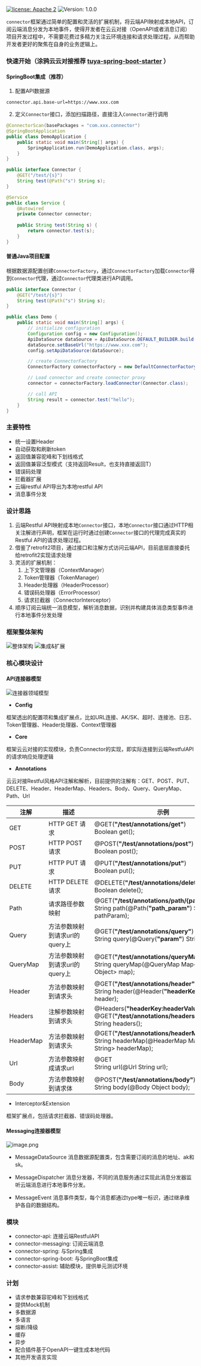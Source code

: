 [![license: Apache 2](https://img.shields.io/badge/license-Apache%202-green)](https://github.com/tuya/tuya-connector/blob/master/LICENSE 'License')
![Version: 1.0.0](https://img.shields.io/badge/version-1.0.0-blue)

`connector`框架通过简单的配置和灵活的扩展机制，将云端API映射成本地API，订阅云端消息分发为本地事件，使得开发者在云云对接（OpenAPI或者消息订阅）项目开发过程中，不需要花费过多精力关注云环境连接和请求处理过程，从而帮助开发者更好的聚焦在自身的业务逻辑上。

### 快速开始（涂鸦云云对接推荐 [tuya-spring-boot-starter](https://github.com/tuya/tuya-connector) ）

#### SpringBoot集成（推荐）

1. 配置API数据源
```
connector.api.base-url=https://www.xxx.com
```

2. 定义`Connector`接口，添加扫描路径，直接注入`Connector`进行调用
```java
@ConnectorScan(basePackages = "com.xxx.connector")
@SpringBootApplication
public class DemoApplication {
    public static void main(String[] args) {
        SpringApplication.run(DemoApplication.class, args);
    }
}

public interface Connector {
    @GET("/test/{s}")
    String test(@Path("s") String s);
}

@Service
public class Service {
    @Autowired
    private Connector connector;
    
    public String test(String s) {
    	return connector.test(s);	
    }
}
```

#### 普通Java项目配置
根据数据源配置创建`ConnectorFactory`，通过`ConnectorFactory`加载`Connector`得到`Connector`代理，通过`Connector`代理类进行API调用。
```java
public interface Connector {
    @GET("/test/{s}")
    String test(@Path("s") String s);
}

public class Demo {
	public static void main(String[] args) {
        // initialize configuration
        Configuration config = new Configuration();
        ApiDataSource dataSource = ApiDataSource.DEFAULT_BUILDER.build();
        dataSource.setBaseUrl("https://www.xxx.com");
        config.setApiDataSource(dataSource);

        // create ConnectorFactory
        ConnectorFactory connectorFactory = new DefaultConnectorFactory(config);

        // Load connector and create connector proxy
        connector = connectorFactory.loadConnector(Connector.class);

        // call API
        String result = connector.test("hello");
    }
}
```


### 主要特性
- 统一设置Header
- 自动获取和刷新token
- 返回值兼容驼峰和下划线格式
- 返回值兼容泛型模式（支持返回Result<T>，也支持直接返回T）
- 错误码处理
- 拦截器扩展
- 云端restful API导出为本地restful API
- 消息事件分发

### 设计思路
1. 云端Restful API映射成本地`Connector`接口，本地`Connector`接口通过HTTP相关注解进行声明，框架在运行时通过创建`Connector`接口的代理完成真实的Restful API的请求处理过程。
2. 借鉴了retrofit2项目，通过接口和注解方式访问云端API，目前底层直接委托给retrofit2实现请求处理
3. 灵活的扩展机制：
    1. 上下文管理器（ContextManager）
    2. Token管理器（TokenManager）
    3. Header处理器（HeaderProcessor）
    4. 错误码处理器（ErrorProcessor）
    5. 请求拦截器（ConnectorInterceptor）
4. 顺序订阅云端统一消息模型，解析消息数据，识别并构建具体消息类型事件进行本地事件分发处理

### 框架整体架构
![整体架构](src/main/resources/architect_zh.jpg)
![集成&扩展](src/main/resources/integration&extension_zh.jpg)

### 核心模块设计

#### API连接器模型
![连接器领域模型](src/main/resources/ddd.png)

- **Config**

框架透出的配置项和集成扩展点，比如URL连接、AK/SK、超时、连接池、日志、Token管理器、Header处理器、Context管理器

- **Core**

框架云云对接的实现模块，负责Connector的实现，即实际连接到云端RestfulAPI的请求响应处理逻辑

- **Annotations**

云云对接Restful风格API注解和解析，目前提供的注解有：GET、POST、PUT、DELETE、Header、HeaderMap、Headers、Body、Query、QueryMap、Path、Url

| **注解** | **描述** | **示例** |
| --- | --- | --- |
| GET | HTTP GET 请求 | @GET(**"/test/annotations/get"**)<br />Boolean get(); |
| POST | HTTP POST 请求 | @POST(**"/test/annotations/post"**)<br />Boolean post(); |
| PUT | HTTP PUT 请求 | @PUT(**"/test/annotations/put"**)<br />Boolean put(); |
| DELETE | HTTP DELETE 请求 | @DELETE(**"/test/annotations/delete"**)<br />Boolean delete(); |
| Path | 请求路径参数映射 | @GET(**"/test/annotations/path/{path_param}"**)<br />String path(@Path(**"path_param"**) String pathParam); |
| Query | 方法参数映射到请求url的query上 | @GET(**"/test/annotations/query"**)<br />String query(@Query(**"param"**) String param); |
| QueryMap | 方法参数映射到请求url的query上 | @GET(**"/test/annotations/queryMap"**)<br />String queryMap(@QueryMap  Map<String, Object> map);  |
| Header | 方法参数映射到请求头 | @GET(**"/test/annotations/header"**)<br />String header(@Header(**"headerKey"**) String header); |
| Headers | 注解参数映射到请求头 | @Headers(**"headerKey:headerValue"**)<br />@GET(**"/test/annotations/headers"**)<br />String headers(); |
| HeaderMap | 方法参数映射到请求头 | @GET(**"/test/annotations/headerMap"**)<br />String headerMap(@HeaderMap  Map<String, String> headerMap);  |
| Url | 方法参数映射成请求url | @GET <br />String url(@Url String url);  |
| Body | 方法参数映射到请求体 | @POST(**"/test/annotations/body"**)<br />String body(@Body Object body);  |

- Interceptor&Extension

框架扩展点，包括请求拦截器、错误码处理器。

#### Messaging连接器模型
![image.png](https://cdn.nlark.com/yuque/0/2021/png/130426/1617203258286-90a4e4df-e720-471d-bb27-d2dad8717954.png#align=left&display=inline&height=211&margin=%5Bobject%20Object%5D&name=image.png&originHeight=422&originWidth=746&size=18514&status=done&style=none&width=373)

- MessageDataSource
  消息数据源配置类，包含需要订阅的消息的地址、ak和sk。

- MessageDispatcher
  消息分发器，不同的消息服务通过实现此消息分发器监听云端消息进行本地事件分发。

- MessageEvent
  消息事件类型，每个消息都通过type唯一标识，通过继承维护各自的数据结构。

### 模块
- connector-api: 连接云端RestfulAPI
- connector-messaging: 订阅云端消息
- connector-spring: 与Spring集成
- connector-spring-boot: 与SpringBoot集成
- connector-assist: 辅助模块，提供单元测试环境

### 计划
- 请求参数兼容驼峰和下划线格式
- 提供Mock机制
- 多数据源
- 多语言
- 熔断/降级
- 缓存
- 异步
- 配合插件基于OpenAPI一键生成本地代码
- 其他开发语言实现